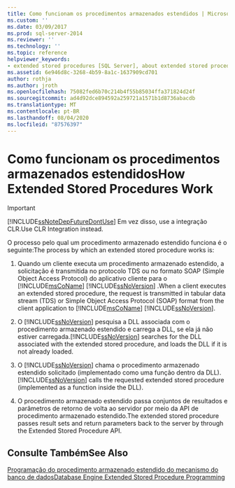 ```yaml
---
title: Como funcionam os procedimentos armazenados estendidos | Microsoft Docs
ms.custom: ''
ms.date: 03/09/2017
ms.prod: sql-server-2014
ms.reviewer: ''
ms.technology: ''
ms.topic: reference
helpviewer_keywords:
- extended stored procedures [SQL Server], about extended stored procedures
ms.assetid: 6e946d8c-3268-4b59-8a1c-1637909cd701
author: rothja
ms.author: jroth
ms.openlocfilehash: 75082fed6b70c214b4f55b85034ffa371824d24f
ms.sourcegitcommit: ad4d92dce894592a259721a1571b1d8736abacdb
ms.translationtype: MT
ms.contentlocale: pt-BR
ms.lasthandoff: 08/04/2020
ms.locfileid: "87576397"
---
```

# <a name="how-extended-stored-procedures-work"></a><span data-ttu-id="a9a43-102">Como funcionam os procedimentos armazenados estendidos</span><span class="sxs-lookup"><span data-stu-id="a9a43-102">How Extended Stored Procedures Work</span></span>
    
> [!IMPORTANT]  
>  [!INCLUDE[ssNoteDepFutureDontUse](../../includes/ssnotedepfuturedontuse-md.md)] <span data-ttu-id="a9a43-103">Em vez disso, use a integração CLR.</span><span class="sxs-lookup"><span data-stu-id="a9a43-103">Use CLR Integration instead.</span></span>  
  
 <span data-ttu-id="a9a43-104">O processo pelo qual um procedimento armazenado estendido funciona é o seguinte:</span><span class="sxs-lookup"><span data-stu-id="a9a43-104">The process by which an extended stored procedure works is:</span></span>  
  
1.  <span data-ttu-id="a9a43-105">Quando um cliente executa um procedimento armazenado estendido, a solicitação é transmitida no protocolo TDS ou no formato SOAP (Simple Object Access Protocol) do aplicativo cliente para o [!INCLUDE[msCoName](../../includes/msconame-md.md)] [!INCLUDE[ssNoVersion](../../includes/ssnoversion-md.md)] .</span><span class="sxs-lookup"><span data-stu-id="a9a43-105">When a client executes an extended stored procedure, the request is transmitted in tabular data stream (TDS) or Simple Object Access Protocol (SOAP) format from the client application to [!INCLUDE[msCoName](../../includes/msconame-md.md)] [!INCLUDE[ssNoVersion](../../includes/ssnoversion-md.md)].</span></span>  
  
2.  <span data-ttu-id="a9a43-106">O [!INCLUDE[ssNoVersion](../../includes/ssnoversion-md.md)] pesquisa a DLL associada com o procedimento armazenado estendido e carrega a DLL, se ela já não estiver carregada.</span><span class="sxs-lookup"><span data-stu-id="a9a43-106">[!INCLUDE[ssNoVersion](../../includes/ssnoversion-md.md)] searches for the DLL associated with the extended stored procedure, and loads the DLL if it is not already loaded.</span></span>  
  
3.  <span data-ttu-id="a9a43-107">O [!INCLUDE[ssNoVersion](../../includes/ssnoversion-md.md)] chama o procedimento armazenado estendido solicitado (implementado como uma função dentro da DLL).</span><span class="sxs-lookup"><span data-stu-id="a9a43-107">[!INCLUDE[ssNoVersion](../../includes/ssnoversion-md.md)] calls the requested extended stored procedure (implemented as a function inside the DLL).</span></span>  
  
4.  <span data-ttu-id="a9a43-108">O procedimento armazenado estendido passa conjuntos de resultados e parâmetros de retorno de volta ao servidor por meio da API de procedimento armazenado estendido.</span><span class="sxs-lookup"><span data-stu-id="a9a43-108">The extended stored procedure passes result sets and return parameters back to the server by through the Extended Stored Procedure API.</span></span>  
  
## <a name="see-also"></a><span data-ttu-id="a9a43-109">Consulte Também</span><span class="sxs-lookup"><span data-stu-id="a9a43-109">See Also</span></span>  
 [<span data-ttu-id="a9a43-110">Programação do procedimento armazenado estendido do mecanismo do banco de dados</span><span class="sxs-lookup"><span data-stu-id="a9a43-110">Database Engine Extended Stored Procedure Programming</span></span>](../database-engine-extended-stored-procedure-programming.md)  
  
  
